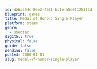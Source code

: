 ```yaml
---
id: db6a354c-86e2-4631-bc1e-a5c0f1251f2d
blueprint: games
title: Medal of Honor: Single Player
platform: steam
genre:
  - shooter
digital: true
physical: false
guide: false
pending: false
posted: 2000-01-01
slug: medal-of-honor-single-player
---
```

